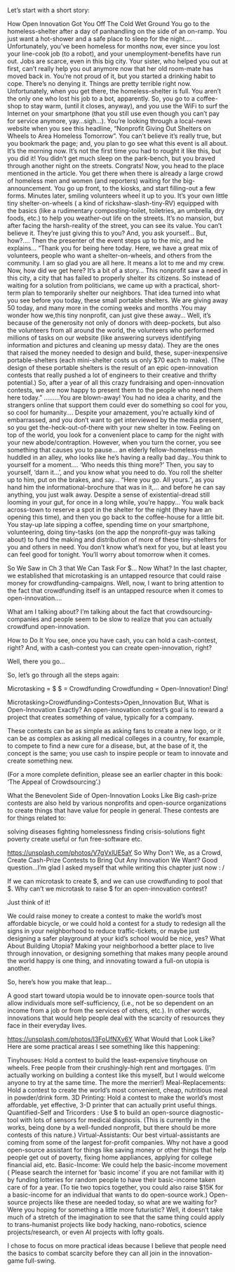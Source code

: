 Let’s start with a short story:

How Open Innovation Got You Off The Cold Wet Ground
You go to the homeless-shelter after a day of panhandling on the side of an on-ramp. You just want a hot-shower and a safe place to sleep for the night….
Unfortunately, you’ve been homeless for months now, ever since you lost your line-cook job (to a robot), and your unemployment-benefits have run out.
Jobs are scarce, even in this big city. Your sister, who helped you out at first, can’t really help you out anymore now that her old room-mate has moved back in. You’re not proud of it, but you started a drinking habit to cope.
There’s no denying it. Things are pretty terrible right now.
Unfortunately, when you get there, the homeless-shelter is full. You aren’t the only one who lost his job to a bot, apparently. So, you go to a coffee-shop to stay warm, (until it closes, anyway), and you use the WiFi to surf the Internet on your smartphone (that you still use even though you can’t pay for service anymore, yay…sigh…).
You’re looking through a local-news website when you see this headline,
“Nonprofit Giving Out Shelters on Wheels to Area Homeless Tomorrow”.
You can’t believe it’s really true, but you bookmark the page; and, you plan to go see what this event is all about.
It’s the morning now. It’s not the first time you had to rought it like this, but you did it! You didn’t get much sleep on the park-bench, but you braved through another night on the streets. Congrats!
Now, you head to the place mentioned in the article. You get there when there is already a large crowd of homeless men and women (and reporters) waiting for the big-announcement.
You go up front, to the kiosks, and start filling-out a few forms. Minutes later, smiling volunteers wheel it up to you.
It’s your own little tiny shelter-on-wheels ( a kind of rickshaw-slash-tiny-RV) equipped with the basics (like a rudimentary composting-toilet, toiletries, an umbrella, dry foods, etc.) to help you weather-out life on the streets.
It’s no mansion, but after facing the harsh-reality of the street, you can see its value. You can’t believe it. They’re just giving this to you? And, you ask yourself… But, how?….
Then the presenter of the event steps up to the mic, and he explains…
“Thank you for being here today. Here, we have a great mix of volunteers, people who want a shelter-on-wheels, and others from the community. I am so glad you are all here. It means a lot to me and my crew.
Now, how did we get here? It’s a bit of a story…
This nonprofit saw a need in this city, a city that has failed to properly shelter its citizens. So instead of waiting for a solution from politicians, we came up with a practical, short-term plan to temporarily shelter our neighbors. That idea turned into what you see before you today, these small portable shelters.
We are giving away 50 today, and many more in the coming weeks and months .You may wonder how we,this tiny nonprofit, can just give these away…
Well, it’s because of the generosity not only of donors with deep-pockets, but also the volunteers from all around the world, the volunteers who performed millions of tasks on our website (like answering surveys identifying information and pictures and cleaning up messy data).
They are the ones that raised the money needed to design and build, these, super-inexpensive portable-shelters (each mini-shelter costs us only $70 each to make).
(The design of these portable shelters is the result of an epic open-innovation contests that really pushed a lot of engineers to their creative and thrifty potential.)
So, after a year of all this crazy fundraising and open-innovation contests, we are now happy to present them to the people who need them here today.”
………You are blown-away!
You had no idea a charity, and the strangers online that support them could ever do something so cool for you, so cool for humanity….
Despite your amazement, you’re actually kind of embarrassed, and you don’t want to get interviewed by the media present, so you get the-heck-out-of-there with your new shelter in tow.
Feeling on top of the world, you look for a convenient place to camp for the night with your new abode/contraption.
However, when you turn the corner, you see something that causes you to pause… an elderly fellow-homeless-man huddled in an alley, who looks like he’s having
a really bad day…You think to yourself for a moment….
‘Who needs this thing more?’ Then, you say to yourself, ‘darn it…’, and you know what you need to do.
You roll the shelter up to him, put on the brakes, and say… “Here you go. All yours.”, as you hand him the informational-brochure that was in it,… and before he can say anything, you just walk away.
Despite a sense of existential-dread still looming in your gut, for once in a long while, you’re happy…
You walk back across-town to reserve a spot in the shelter for the night (they have an opening this time), and then you go back to the coffee-house for a little bit.
You stay-up late sipping a coffee, spending time on your smartphone, volunteering, doing tiny-tasks (on the app the nonprofit-guy was talking about) to fund the making and distribution of more of these tiny-shelters for you and others in need.
You don’t know what’s next for you, but at least you can feel good for tonight. You’ll worry about tomorrow when it comes.

So We Saw in Ch 3 that We Can Task For $… Now What?
In the last chapter, we established that microtasking is an untapped resource that could raise money for crowdfunding-campaigns. Well, now, I want to bring attention to the fact that crowdfunding itself is an untapped resource when it comes to open-innovation….

What am I talking about? I’m talking about the fact that crowdsourcing-companies and people seem to be slow to realize that you can actually crowdfund open-innovation.

How to Do It
You see, once you have cash, you can hold a cash-contest, right? And, with a cash-contest you can create open-innovation, right?

Well, there you go…

So, let’s go through all the steps again:

Microtasking = $
$ = Crowdfunding
Crowdfunding = Open-Innovation!
Ding!


Microtasking>Crowdfunding>Contests>Open_Innovation
But, What is Open-Innovation Exactly?
An open-innovation contest’s goal is to reward a project that creates something of value, typically for a company.

These contests can be as simple as asking fans to create a new logo, or it can be as complex as asking all medical colleges in a country, for example, to compete to find a new cure for a disease, but, at the base of it, the concept is the same; you use cash to inspire people or team to innovate and create something new.

(For a more complete definition, please see an earlier chapter in this book: ‘The Appeal of Crowdsourcing’.)

What the Benevolent Side of Open-Innovation Looks Like
Big cash-prize contests are also held by various nonprofits and open-source organizations to create things that have value for people in general. These contests are for things related to:

solving diseases
fighting homelessness
finding crisis-solutions
fight poverty
create useful or fun free-software
etc.

https://unsplash.com/photos/V7gVxlUE5aY
So Why Don’t We, as a Crowd, Create Cash-Prize Contests to Bring Out Any Innovation We Want?
Good question…I’m glad I asked myself that while writing this chapter just now : /

If we can microtask to create $, and we can use crowdfunding to pool that $. Why can’t we microtask to raise $ for an open-innovation contest?

Just think of it!

We could raise money to create a contest to make the world’s most affordable bicycle, or we could hold a contest for a study to redesign all the signs in your neighborhood to reduce traffic-tickets, or maybe just designing a safer playground at your kid’s school would be nice, yes?
What About Building Utopia?
Making your neighborhood a better place to live through innovation, or designing something that makes many people around the world happy is one thing, and innovating toward a full-on utopia is another.

So, here’s how you make that leap…

A good start toward utopia would be to innovate open-source tools that allow individuals more self-sufficiency, (i.e., not be so dependent on an income from a job or from the services of others, etc.). In other words, innovations that would help people deal with the scarcity of resources they face in their everyday lives.

https://unsplash.com/photos/I3FoUfNXv6Y
What Would that Look Like?
Here are some practical areas I see something like this happening:

Tinyhouses: Hold a contest to build the least-expensive tinyhouse on wheels. Free people from their crushingly-high rent and mortgages. (I’m actually working on building a contest like this myself, but I would welcome anyone to try at the same time. The more the merrier!)
Meal-Replacements: Hold a contest to create the world’s most convenient, cheap, nutritious meal in powder/drink form.
3D Printing: Hold a contest to make the world’s most affordable, yet effective, 3-D printer that can actually print useful things.
Quantified-Self and Tricorders : Use $ to build an open-source diagnostic-tool with lots of sensors for medical diagnosis. (This is currently in the works, being done by a well-funded nonprofit, but there should be more contests of this nature.)
Virtual-Assistants: Our best virtual-assistants are coming from some of the largest for-profit companies. Why not have a good open-source assistant for things like saving money or other things that help people get out of poverty, fixing home appliances, applying for college financial aid, etc.
Basic-Income: We could help the basic-income movement ( Please search the internet for ‘basic income’ if you are not familiar with it) by funding lotteries for random people to have their basic-income taken care of for a year. (To tie two topics together, you could also raise $15K for a basic-income for an individual that wants to do open-source work.)
Open-source projects like these are needed today, so what are we waiting for?
Were you hoping for something a little more futuristic?
Well, it doesn’t take much of a stretch of the imagination to see that the same thing could apply to trans-humanist projects like body hacking, nano-robotics, science projects/research, or even AI projects with lofty goals.

I chose to focus on more practical ideas because I believe that people need the basics to combat scarcity before they can all join in the innovation-game full-swing.
